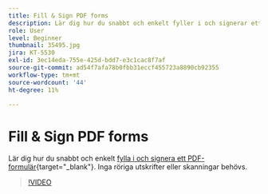 ```yaml
---
title: Fill & Sign PDF forms
description: Lär dig hur du snabbt och enkelt fyller i och signerar ett PDF-formulär
role: User
level: Beginner
thumbnail: 35495.jpg
jira: KT-5530
exl-id: 3ec14eda-755e-425d-bdd7-e3c1cac8f7af
source-git-commit: ad54f7afa78b0fbb31eccf455723a8890cb92355
workflow-type: tm+mt
source-wordcount: '44'
ht-degree: 11%

---
```


# Fill &amp; Sign PDF forms

Lär dig hur du snabbt och enkelt [fylla i och signera ett PDF-formulär](https://www.adobe.com/se/acrobat/online/sign-pdf.html){target="_blank"}. Inga röriga utskrifter eller skanningar behövs.

>[!VIDEO](https://video.tv.adobe.com/v/35495?quality=12&learn=on&hidetitle=true)
